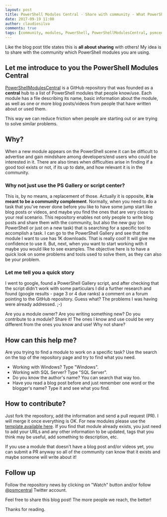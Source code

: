 ```yaml
---
layout: post
title: PowerShell Modules Central - Share with community - What PowerShell modules are you using?
date: 2017-09-19 11:00
author: claudiosilva
comments: true
tags: [community, modules, PowerShell, PowerShellModulesCentral, psmcentral, share]
---
```

Like the blog post title states this is <strong>all about sharing</strong> with others! My idea is to share with the community which PowerShell modules you are using.

<h2>Let me introduce to you the PowerShell Modules Central</h2>

<a href="https://github.com/ClaudioESSilva/PowerShellModulesCentral" target="_blank">PowerShellModulesCentral</a> is a GitHub repository that was founded as a <strong>central</strong> hub to a list of PowerShell modules that people know/use. Each module has a file describing its name, basic information about the module, as well as one or more blog posts/videos from people that have written about or used them.

This way we can reduce friction when people are starting out or are trying to solve similar problems.

<h2>Why?</h2>

When a new module appears on the PowerShell scene it can be difficult to advertise and gain mindshare among developers/end users who could be interested in it. There are also times when difficulties arise in finding if a good tool exists or not, if its up to date, and how relevant it is in the community.

<h3>Why not just use the PS Gallery or script center?</h3>

This is, by no means, a replacement of those. Actually it is opposite, <strong>it is meant to be a community complement</strong>. Normally, when you need to do a task that you've never done before you like to have some jump start like blog posts or videos, and maybe you find the ones that are very close to your real scenario.
This repository enables not only people to write blog posts and share them with the community, but also the new guy (on PowerShell or just on a new task) that is searching for a specific tool to accomplish a task.
I can go to the PowerShell Gallery and see that the module I want to use has 1K downloads. That is really cool! It will give me confidence to use it. But, next, when you want to start working with it maybe you would like to see examples. The objective here is to have a quick look on some problems and tools used to solve them, as they can also be your problem.

<h3>Let me tell you a quick story</h3>

I went to google, found a PowerShell Gallery script, and after checking that the script didn't work with some particulars I did a further research and found (google results - page 3 or 4 due ranks) a comment on a forum pointing to the GitHub repository. Guess what? The problems I was having were already addressed. ;-)

Are you a module owner? Are you writing something new? Do you contribute to a module? Share it! The ones I know and use could be very different from the ones you know and use! Why not share?

<h2>How can this help me?</h2>

Are you trying to find a module to work on a specific task? Use the search on the top of the repository page and try to find what you need.

<ul>
<li>Working with Windows? Type "Windows".</li>
<li>Working with SQL Server? Type "SQL Server".</li>
<li>Do you know the author's name? You can search that way too.</li>
<li>Have you read a blog post before and just remember one word or the blogger's name? Type it and see what you find.</li>
</ul>

<h2>How to contribute?</h2>

Just fork the repository, add the information and send a pull request (PR). I will merge it once everything is OK.
For new modules please use the <a href="https://github.com/ClaudioESSilva/PowerShellModulesCentral/blob/master/.github/template.md" target="_blank">template available here</a>. If you find that module already exists, you just need to add your URLs and any other information to be updated, tags that you think may be useful, add something to description, etc.

If you use a module that doesn't have a blog post and/or videos yet, you can submit a PR anyway so all of the community can know that it exists and maybe someone will write about it!

<h2>Follow up</h2>

Follow the repository news by clicking on "Watch" button and/or follow <a href="https://twitter.com/psmcentral" target="_blank">@psmcentral</a> Twitter account.

Feel free to share this blog post! The more people we reach, the better!

Thanks for reading.
